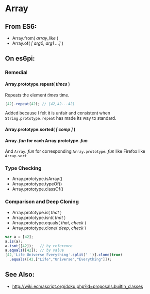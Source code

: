 Array
=====

From ES6:
---------

+ Array.from( *array_like* )
+ Array.of( *[ arg0, arg1 ...]* )

On es6pi:
---------

### Remedial

#### Array.prototype.repeat( *times* )

Repeats the element *times* time.

````javascript
[42].repeat(42); // [42,42...42]
````

Added because I felt it is unfair and consistent when 
`String.prototype.repeat` has made its way to standard.

#### Array.prototype.sorted( *[ comp ]* )

#### Array. *fun* for each Array.prototype. *fun*

And `Array`. *fun* for corresponding `Array.prototype`. *fun* like Firefox
like `Array.sort`

### Type Checking

+ Array.prototype.isArray()
+ Array.prototype.typeOf()
+ Array.prototype.classOf()

### Comparison and Deep Cloning

+ Array.prototype.is( *that* )
+ Array.prototype.isnt( *that* )
+ Array.prototype.equals( *that*, *check* )
+ Array.prototype.clone( *deep*, *check* )


````javascript
var a = [42];
a.is(a);
a.isnt([42]);   // by reference
a.equals([42]); // by value
[42,'Life Universe Everything'.split(' ')].clone(true)
  .equals([42,["Life","Universe","Everything"]]);
````

See Also:
---------

+ http://wiki.ecmascript.org/doku.php?id=proposals:builtin_classes

